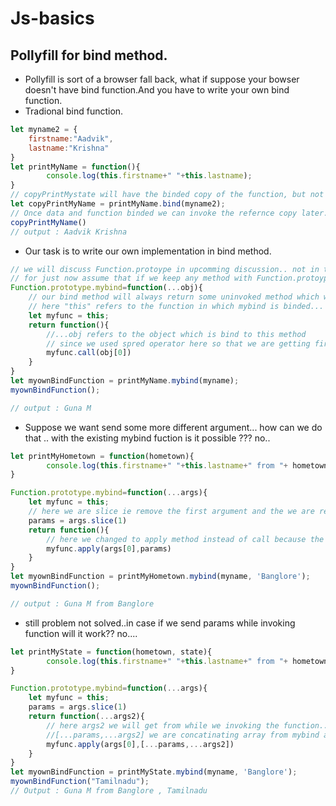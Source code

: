 # Js-basics

## Pollyfill for bind method.

* Pollyfill is sort of a browser fall back, what if suppose your bowser doesn't have bind function.And you have to write your own bind function.
* Tradional bind function.
```js
let myname2 = {
    firstname:"Aadvik",
    lastname:"Krishna"
}
let printMyName = function(){
        console.log(this.firstname+" "+this.lastname);
}
// copyPrintMystate will have the binded copy of the function, but not executed value, it will just return the function.
let copyPrintMyName = printMyName.bind(myname2);
// Once data and function binded we can invoke the refernce copy later.
copyPrintMyName()
// output : Aadvik Krishna 
```

* Our task is to write our own implementation in bind method.
```js
// we will discuss Function.protoype in upcomming discussion.. not in this branch!!
// for just now assume that if we keep any method with Function.protoype and those method can be accessed anywhere...
Function.prototype.mybind=function(...obj){
    // our bind method will always return some uninvoked method which will be invoked later...
    // here "this" refers to the function in which mybind is binded... so through this we can get access to the function which using this method.
    let myfunc = this;
    return function(){
        //...obj refers to the object which is bind to this method 
        // since we used spred operator here so that we are getting first agrument as obj[0]
        myfunc.call(obj[0])
    }
}
let myownBindFunction = printMyName.mybind(myname);
myownBindFunction();

// output : Guna M 
```

* Suppose we want send some more different argument... how can we do that ..  with the existing mybind fuction is it possible ???  no..

```js
let printMyHometown = function(hometown){
        console.log(this.firstname+" "+this.lastname+" from "+ hometown);
}

Function.prototype.mybind=function(...args){
    let myfunc = this;
    // here we are slice ie remove the first argument and the we are returing the rest of the argumet.. in param
    params = args.slice(1)
    return function(){
        // here we changed to apply method instead of call because the param in which we are using is array , call method can't take array but apply method can..
        myfunc.apply(args[0],params)
    }
}
let myownBindFunction = printMyHometown.mybind(myname, 'Banglore');
myownBindFunction();

// output : Guna M from Banglore
```


* still problem not solved..in case if we send params while invoking function will it work?? no....

```js
let printMyState = function(hometown, state){
        console.log(this.firstname+" "+this.lastname+" from "+ hometown+" , "+ state);
}

Function.prototype.mybind=function(...args){
    let myfunc = this;
    params = args.slice(1)
    return function(...args2){
        // here args2 we will get from while we invoking the function..
        //[...params,...args2] we are concatinating array from mybind and also from while we invoking the function..
        myfunc.apply(args[0],[...params,...args2])
    }
}
let myownBindFunction = printMyState.mybind(myname, 'Banglore');
myownBindFunction("Tamilnadu");
// Output : Guna M from Banglore , Tamilnadu
```